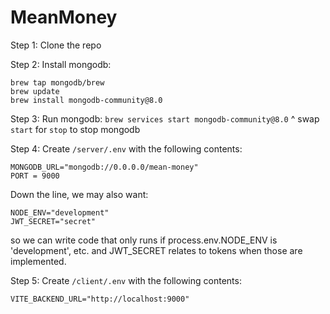 # MeanMoney

Step 1: Clone the repo

Step 2: Install mongodb:
```
brew tap mongodb/brew
brew update
brew install mongodb-community@8.0
```

Step 3: Run mongodb:
`brew services start mongodb-community@8.0`
^ swap `start` for `stop` to stop mongodb

Step 4: Create `/server/.env` with the following contents:
```
MONGODB_URL="mongodb://0.0.0.0/mean-money"
PORT = 9000
```

Down the line, we may also want:
```
NODE_ENV="development"
JWT_SECRET="secret"
``` 
so we can write code that only runs if process.env.NODE_ENV is 'development', etc. and JWT_SECRET relates to tokens when those are implemented.

Step 5: Create `/client/.env` with the following contents:
```
VITE_BACKEND_URL="http://localhost:9000"
```
